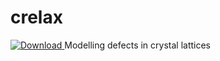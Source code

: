 crelax
======
[ ![Download](https://api.bintray.com/packages/bedrin/github/crelax/images/download.svg) ](https://bintray.com/bedrin/github/crelax/_latestVersion)
Modelling defects in crystal lattices
